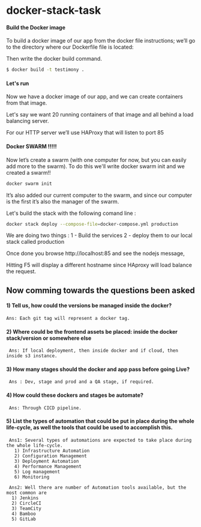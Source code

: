 # docker-stack-task
#### Build the Docker image
To build a docker image of our app from the docker file instructions; we’ll go to the directory where our Dockerfile file is located:

Then write the docker build command.

```bash
$ docker build -t testimony .
```

#### Let's run
Now we have a docker image of our app, and we can create containers from that image.

Let's say we want 20 running containers of that image and all behind a load balancing server.

For our HTTP server we’ll use HAProxy that will listen to port 85
#### Docker SWARM !!!!!
 Now let’s create a swarm (with one computer for now, but you can easily add more to the swarm). To do this we'll write docker swarm init and we created a swarm!! 
 
 ```bash
 docker swarm init
 ```
 
 It’s also added our current computer to the swarm, and since our computer is the first it’s also the manager of the swarm.
 
 Let's build the stack with the following comand line :
 
 ```bash
 docker stack deploy --compose-file=docker-compose.yml production
 ```
 We are doing two things : 
  1 - Build the services 
  2 - deploy them to our local stack called production
  
 Once done you browse http://localhost:85 and see the nodejs message, 
 
 Hitting F5 will display a different hostname since HAproxy will load balance the request.
 
 ## Now comming towards the questions been asked
 #### 1) Tell us, how could the versions be managed inside the docker?
```
Ans: Each git tag will represent a docker tag.
```
 #### 2) Where could be the frontend assets be placed: inside the docker stack/version or somewhere else
```
 Ans: If local deployment, then inside docker and if cloud, then inside s3 instance.
```
 #### 3) How many stages should the docker and app pass before going Live?
```
 Ans : Dev, stage and prod and a QA stage, if required.
```
 #### 4) How could these dockers and stages be automate?
```
 Ans: Through CICD pipeline.
```
 #### 5) List the types of automation that could be put in place during the whole life-cycle, as well the tools that could be used to accomplish this.
```
 Ans1: Several types of automations are expected to take place during the whole life-cycle.
   1) Infrastructure Automation
   2) Configuration Management
   3) Deployment Automation
   4) Performance Management
   5) Log management
   6) Monitoring
```
```
 Ans2: Well there are number of Automation tools available, but the most common are
  1) Jenkins
  2) CircleCI
  3) TeamCity
  4) Bamboo
  5) GitLab
```
